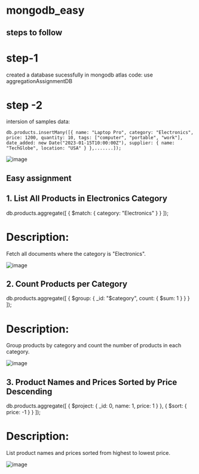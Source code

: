 # mongodb_easy


## steps to follow 
# step-1

  created a database sucessfully in mongodb atlas
code: use aggregationAssignmentDB
# step -2
intersion of samples data:

    db.products.insertMany([{ name: "Laptop Pro", category: "Electronics", price: 1200, quantity: 10, tags: ["computer", "portable", "work"], date_added: new Date("2023-01-15T10:00:00Z"), supplier: { name: "TechGlobe", location: "USA" } },.......]);

![image](https://github.com/user-attachments/assets/dab412b8-4f27-47b6-b076-b2949ab927f5)


## Easy assignment 
## 1. List All Products in Electronics Category
 db.products.aggregate([
  { $match: { category: "Electronics" } }
]);

  # Description:
Fetch all documents where the category is "Electronics".

![image](https://github.com/user-attachments/assets/533335ec-c639-425a-b7e7-1265680e7595)

## 2. Count Products per Category

db.products.aggregate([
  {
    $group: {
      _id: "$category",
      count: { $sum: 1 }
    }
  }
]);
  # Description:
Group products by category and count the number of products in each category.


![image](https://github.com/user-attachments/assets/0547b3aa-7dac-4d9f-afc9-6b172bde0bc8)

## 3. Product Names and Prices Sorted by Price Descending

db.products.aggregate([
  { $project: { _id: 0, name: 1, price: 1 } },
  { $sort: { price: -1 } }
]);
  # Description:
List product names and prices sorted from highest to lowest price.

![image](https://github.com/user-attachments/assets/97c0012e-9bdf-45e0-bb24-80dcd3cf8844)
